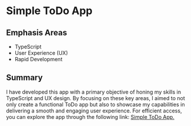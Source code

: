 # Simple ToDo App

## Emphasis Areas
- TypeScript
- User Experience (UX)
- Rapid Development
  
## Summary

I have developed this app with a primary objective of honing my skills in TypeScript and UX design. By focusing on these key areas, I aimed to not only create a functional ToDo app but also to showcase my capabilities in delivering a smooth and engaging user experience. For efficient access, you can explore the app through the following link: [Simple ToDo App.](https://form-test-ui-ux.vercel.app)

